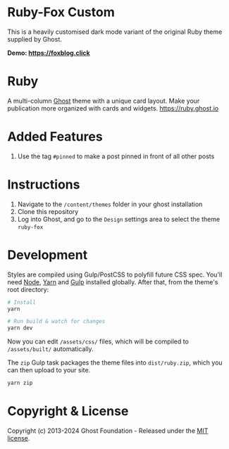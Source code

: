 
# Ruby-Fox Custom

This is a heavily customised dark mode variant of the original Ruby theme supplied by Ghost.

**Demo: https://foxblog.click**

# Ruby

A multi-column [Ghost](https://github.com/TryGhost/Ghost) theme with a unique card layout. Make your publication more organized with cards and widgets. https://ruby.ghost.io

# Added Features

1. Use the tag `#pinned` to make a post pinned in front of all other posts

# Instructions

1. Navigate to the `/content/themes` folder in your ghost installation
2. Clone this repository
3. Log into Ghost, and go to the `Design` settings area to select the theme `ruby-fox`

# Development

Styles are compiled using Gulp/PostCSS to polyfill future CSS spec. You'll need [Node](https://nodejs.org/), [Yarn](https://yarnpkg.com/) and [Gulp](https://gulpjs.com) installed globally. After that, from the theme's root directory:

```bash
# Install
yarn

# Run build & watch for changes
yarn dev
```

Now you can edit `/assets/css/` files, which will be compiled to `/assets/built/` automatically.

The `zip` Gulp task packages the theme files into `dist/ruby.zip`, which you can then upload to your site.

```bash
yarn zip
```

# Copyright & License

Copyright (c) 2013-2024 Ghost Foundation - Released under the [MIT license](LICENSE).
